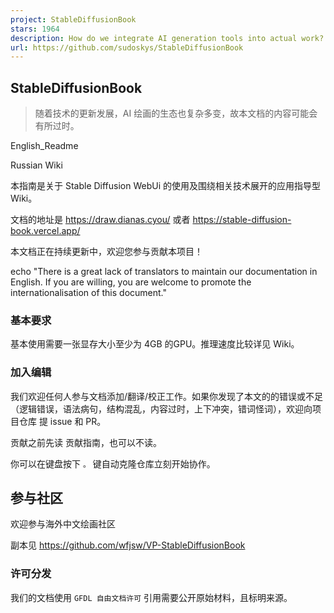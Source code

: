 ```yaml
---
project: StableDiffusionBook
stars: 1964
description: How do we integrate AI generation tools into actual work? | 关于 Ai 绘画的Wiki | Wiki about Ai painting | Prompts Engineering| 指南 Guide | Seeking Maintainer&Translator🙌
url: https://github.com/sudoskys/StableDiffusionBook
---
```


StableDiffusionBook
-------------------

> 随着技术的更新发展，AI 绘画的生态也复杂多变，故本文档的内容可能会有所过时。

English\_Readme

Russian Wiki

本指南是关于 Stable Diffusion WebUi 的使用及围绕相关技术展开的应用指导型 Wiki。

文档的地址是 https://draw.dianas.cyou/ 或者 https://stable-diffusion-book.vercel.app/

本文档正在持续更新中，欢迎您参与贡献本项目！

echo "There is a great lack of translators to maintain our documentation in English. If you are willing, you are welcome to
promote the internationalisation of this document."

### 基本要求

基本使用需要一张显存大小至少为 4GB 的GPU。推理速度比较详见 Wiki。

### 加入编辑

我们欢迎任何人参与文档添加/翻译/校正工作。如果你发现了本文的的错误或不足（逻辑错误，语法病句，结构混乱，内容过时，上下冲突，错词怪词），欢迎向项目仓库 提 issue 和 PR。

贡献之前先读 贡献指南，也可以不读。

你可以在键盘按下 `。` 键自动克隆仓库立刻开始协作。

参与社区
----

欢迎参与海外中文绘画社区

副本见 https://github.com/wfjsw/VP-StableDiffusionBook

### 许可分发

我们的文档使用 `GFDL 自由文档许可` 引用需要公开原始材料，且标明来源。
